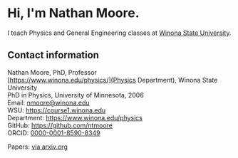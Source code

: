 # Hi, I'm Nathan Moore.
I teach Physics and General Engineering classes at [Winona State University](https://www.winona.edu/).  

## Contact information
Nathan Moore, PhD, Professor  
[https://www.winona.edu/physics/](Physics Department), Winona State University  
PhD in Physics, University of Minnesota, 2006  
Email: <nmoore@winona.edu>  
WSU: <https://course1.winona.edu>  
Department: <https://www.winona.edu/physics>  
GitHub: <https://github.com/ntmoore>  
ORCID: [0000-0001-8590-8349](https://orcid.org/0000-0001-8590-8349)  

Papers: [via arxiv.org](papers.md) 

